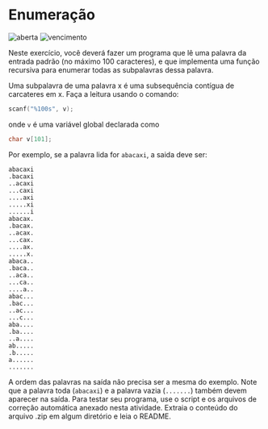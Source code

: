 # Enumeração
![aberta](https://img.shields.io/badge/aberta-11%2F10%2F2017%2008%3A00-green.svg) ![vencimento](https://img.shields.io/badge/vencimento-18%2F10%2F2017%2023%3A55-red.svg)

Neste exercício, você deverá fazer um programa que lê uma palavra da entrada padrão (no máximo 100 caracteres), e que implementa uma função recursiva para enumerar todas as subpalavras dessa palavra. 

Uma subpalavra de uma palavra x é uma subsequência contígua de carcateres em x. 
Faça a leitura usando o comando:

```c
scanf("%100s", v); 
```

onde `v` é uma variável global declarada como

```c
char v[101];
```

Por exemplo, se a palavra lida for `abacaxi`, a saida deve ser:

    abacaxi
    .bacaxi
    ..acaxi
    ...caxi
    ....axi
    .....xi
    ......i
    abacax.
    .bacax.
    ..acax.
    ...cax.
    ....ax.
    .....x.
    abaca..
    .baca..
    ..aca..
    ...ca..
    ....a..
    abac...
    .bac...
    ..ac...
    ...c...
    aba....
    .ba....
    ..a....
    ab.....
    .b.....
    a......
    .......

A ordem das palavras na saída não precisa ser a mesma do exemplo. Note que a palavra toda (`abacaxi`) e a palavra vazia (`.......`) também devem aparecer na saída. 
Para testar seu programa, use o script e os arquivos de correção automática anexado nesta atividade. Extraia o conteúdo do arquivo .zip em algum diretório e leia o README.
